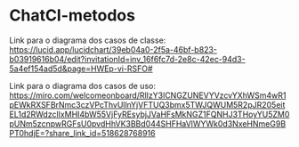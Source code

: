 # ChatCI-metodos

Link para o diagrama dos casos de classe: https://lucid.app/lucidchart/39eb04a0-2f5a-46bf-b823-b03919616b04/edit?invitationId=inv_16f6fc7d-2e8c-42ec-94d3-5a4ef154ad5d&page=HWEp-vi-RSFO#

Link para o diagrama dos casos de uso: https://miro.com/welcomeonboard/RlIzY3lCNGZUNEVYVzcvYXhWSm4wR1pEWkRXSFBrNmc3czVPcThvUllnYjVFTUQ3bmx5TWJQWUM5R2pJR205eitEL1d2RWdzclIxMHI4bW55VjFyREsybjJVaHFsMkNGZ1FQNHJ3THoyYU5ZM0pUNm5zcnpwRGFsU0pvdHhVK3BBd044SHFHaVlWYWk0d3NxeHNmeG9BPT0hdjE=?share_link_id=518628768916
